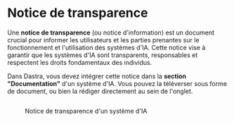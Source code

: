 # Notice de transparence

Une **notice de transparence** (ou notice d'information) est un document crucial pour informer les utilisateurs et les parties prenantes sur le fonctionnement et l'utilisation des systèmes d'IA. Cette notice vise à garantir que les systèmes d'IA sont transparents, responsables et respectent les droits fondamentaux des individus.

Dans Dastra, vous devez intégrer cette notice dans la **section "Documentation"** d'un système d'IA. Vous pouvez la téléverser sous forme de document, ou bien la rédiger directement au sein de l'onglet.

<figure><img src="../../.gitbook/assets/Capture d&#x27;écran 2024-06-14 143244.png" alt=""><figcaption><p>Notice de transparence d'un système d'IA</p></figcaption></figure>

